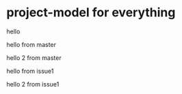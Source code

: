 # project-model for everything
hello

hello from master

hello 2 from master

hello from issue1

hello 2 from issue1
